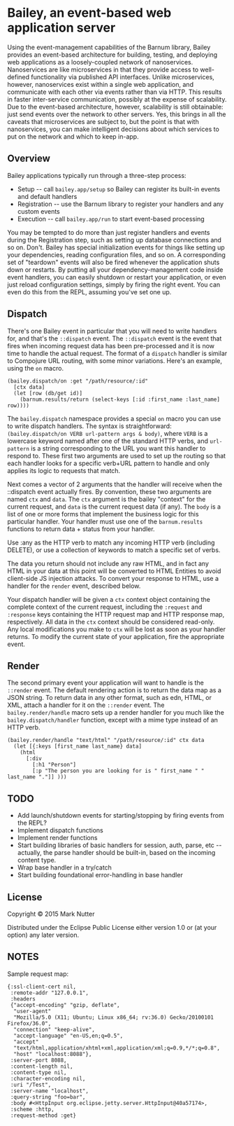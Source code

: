 # Bailey, an event-based web application server

Using the event-management capabilities of the Barnum library, Bailey
provides an event-based architecture for building, testing, and deploying
web applications as a loosely-coupled network of nanoservices. Nanoservices
are like microservices in that they provide access to well-defined
functionality via published API interfaces. Unlike microservices, however,
nanoservices exist within a single web application, and communicate with
each other via events rather than via HTTP. This results in faster inter-service
communication, possibly at the expense of scalability. Due to the event-based
architecture, however, scalability is still obtainable: just send events
over the network to other servers. Yes, this brings in all the caveats that
microservices are subject to, but the point is that with nanoservices, you
can make intelligent decisions about which services to put on the network and
which to keep in-app.

## Overview

Bailey applications typically run through a three-step process:

  * Setup -- call `bailey.app/setup` so Bailey can register its built-in events and default handlers
  * Registration -- use the Barnum library to register your handlers and any custom events
  * Execution -- call `bailey.app/run` to start event-based processing

You may be tempted to do more than just register handlers and events during the Registration step,
such as setting up database connections and so on. Don't. Bailey has special initialization events
for things like setting up your dependencies, reading configuration files, and so on. A corresponding
set of "teardown" events will also be fired whenever the application shuts down or restarts. By putting
all your dependency-management code inside event handlers, you can easily shutdown or restart your
application, or even just reload configuration settings, simply by firing the right event. You can even
do this from the REPL, assuming you've set one up.

## Dispatch

There's one Bailey event in particular that you will need to write handlers for, and that's the `::dispatch`
event. The `::dispatch` event is the event that fires when incoming request data has been pre-processed and
it is now time to handle the actual request. The format of a `dispatch` handler is similar to Compojure URL
routing, with some minor variations.  Here's an example, using the `on` macro.

    (bailey.dispatch/on :get "/path/resource/:id"
      [ctx data]
      (let [row (db/get id)]
        (barnum.results/return (select-keys [:id :first_name :last_name] row))))

The `bailey.dispatch` namespace provides a special `on` macro you can use to write dispatch handlers. The
syntax is straightforward: `(bailey.dispatch/on VERB url-pattern args & body)`, where `VERB` is a lowercase keyword
named after one of the standard HTTP verbs, and `url-pattern` is a string corresponding to the URL you want this
handler to respond to. These first two arguments are used to set up the routing so that each handler looks for a
specific verb+URL pattern to handle and only applies its logic to requests that match.

Next comes a vector of 2 arguments that the handler will receive when the ::dispatch event actually fires. By
convention, these two arguments are named `ctx` and `data`. The `ctx` argument is the bailey "context" for the
current request, and `data` is the current request data (if any). The `body` is a list of one or more forms that
implement the business logic for this particular handler. Your handler must use one of the `barnum.results`
functions to return data + status from your handler.

Use :any as the HTTP verb to match any incoming HTTP verb (including DELETE), or use a collection of keywords
to match a specific set of verbs.

The data you return should not include any raw HTML, and in fact any HTML in your data at this point will be
converted to HTML Entities to avoid client-side JS injection attacks. To convert your response to HTML, use
a handler for the `render` event, described below.

Your dispatch handler will be given a `ctx` context object containing the complete context of the current request,
including the `:request` and `:response` keys containing the HTTP request map and HTTP response map, respectively.
All data in the `ctx` context should be considered read-only. Any local modifications you make to `ctx` will be
lost as soon as your handler returns. To modify the current state of your application, fire the appropriate event.

## Render

The second primary event your application will want to handle is the `::render` event. The default rendering action
is to return the data map as a JSON string. To return data in any other format, such as edn, HTML, or XML, attach a
handler for it on the `::render` event. The `bailey.render/handle` macro sets up a render handler for you much like
the `bailey.dispatch/handler` function, except with a mime type instead of an HTTP verb.

    (bailey.render/handle "text/html" "/path/resource/:id" ctx data
      (let [{:keys [first_name last_name} data]
        (html
          [:div
            [:h1 "Person"]
            [:p "The person you are looking for is " first_name " " last_name "."]] )))



## TODO

  - Add launch/shutdown events for starting/stopping by firing events from the REPL?
  - Implement dispatch functions
  - Implement render functions
  - Start building libraries of basic handlers for session, auth, parse, etc
      -- actually, the parse handler should be built-in, based on the incoming content type.
  - Wrap base handler in a try/catch
  - Start building foundational error-handling in base handler

## License

Copyright © 2015 Mark Nutter

Distributed under the Eclipse Public License either version 1.0 or (at
your option) any later version.



## NOTES

Sample request map:

    {:ssl-client-cert nil,
     :remote-addr "127.0.0.1",
     :headers
     {"accept-encoding" "gzip, deflate",
      "user-agent"
      "Mozilla/5.0 (X11; Ubuntu; Linux x86_64; rv:36.0) Gecko/20100101 Firefox/36.0",
      "connection" "keep-alive",
      "accept-language" "en-US,en;q=0.5",
      "accept"
      "text/html,application/xhtml+xml,application/xml;q=0.9,*/*;q=0.8",
      "host" "localhost:8088"},
     :server-port 8088,
     :content-length nil,
     :content-type nil,
     :character-encoding nil,
     :uri "/Test",
     :server-name "localhost",
     :query-string "foo=bar",
     :body #<HttpInput org.eclipse.jetty.server.HttpInput@40a57174>,
     :scheme :http,
     :request-method :get}
